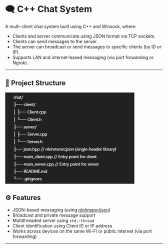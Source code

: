# 🗨️ C++ Chat System

A multi-client chat system built using C++ and Winsock, where:

- Clients and server communicate using JSON format via TCP sockets.
- Clients can send messages to the server.
- The server can broadcast or send messages to specific clients (by ID or IP).
- Supports LAN and internet-based messaging (via port forwarding or Ngrok).

---

## 📁 Project Structure
![alt text](image.png)

## ⚙️ Features

- JSON-based messaging (using [nlohmann/json](https://github.com/nlohmann/json))
- Broadcast and private message support
- Multithreaded server using `std::thread`
- Client identification using Client ID or IP address
- Works across devices on the same Wi-Fi or public internet (via port forwarding)

---




